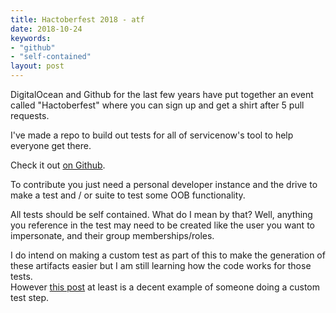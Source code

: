 ```yaml
---
title: Hactoberfest 2018 - atf
date: 2018-10-24
keywords:
- "github"
- "self-contained"
layout: post
---
```

DigitalOcean and Github for the last few years have put together an event called 
"Hactoberfest" where you can sign up and get a shirt after 5 pull requests.

I've made a repo to build out tests for all of servicenow's tool to help everyone 
get there.

<!--more-->

Check it out [on Github](https://atf.jace.pro).  

To contribute you just need a personal developer instance and the drive to make a 
test and / or suite to test some OOB functionality.

All tests should be self contained.  What do I mean by that?  Well, anything you 
reference in the test may need to be created like the user you want to impersonate, 
and their group memberships/roles.

I do intend on making a custom test as part of this to make the generation of these 
artifacts easier but I am still learning how the code works for those tests.  
However [this post](https://community.servicenow.com/community?id=community_blog&sys_id=398d6669dbd0dbc01dcaf3231f9619d2) 
at least is a decent example of someone doing a custom test step.
